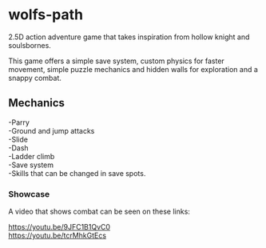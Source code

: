 # wolfs-path
2.5D action adventure game that takes inspiration from hollow knight and soulsbornes.

This game offers a simple save system, custom physics for faster movement, simple puzzle mechanics and hidden walls for exploration and a snappy combat.

## Mechanics
-Parry\
-Ground and jump attacks\
-Slide\
-Dash\
-Ladder climb\
-Save system\
-Skills that can be changed in save spots.


### Showcase

A video that shows combat can be seen on these links:

https://youtu.be/9JFC1B1QvC0 \
https://youtu.be/tcrMhkGtEcs
